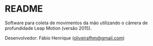 # README #

Software para coleta de movimentos da mão utilizando o câmera de profundidade Leap Motion (versão 2015).

Desenvolvedor: Fábio Henrique (oliveirafhm@gmail.com)